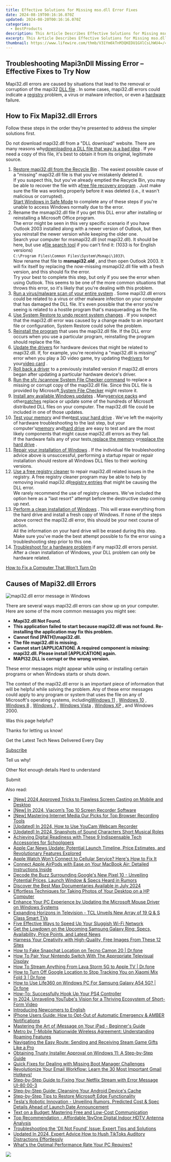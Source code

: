 ```yaml
---
title: Effective Solutions for Missing mso.dll Error Fixes
date: 2024-08-19T00:16:16.070Z
updated: 2024-08-20T00:16:16.070Z
categories:
  - BestProducts
description: This Article Describes Effective Solutions for Missing mso.dll Error Fixes
excerpt: This Article Describes Effective Solutions for Missing mso.dll Error Fixes
thumbnail: https://www.lifewire.com/thmb/V31Ym6kTnM3QKEDU1GXlCsLhWU4=/400x300/filters:no_upscale():max_bytes(150000):strip_icc():format(webp)/mso-dll-error-60a6e6bffb684130aa3b1318a3b076dc.png
---
```


## Troubleshooting Mapi3nDll Missing Error – Effective Fixes to Try Now
 Mapi32.dll errors are caused by situations that lead to the removal or corruption of the mapi32 [DLL file](https://www.lifewire.com/what-is-a-dll-file-2625852) . In some cases, mapi32.dll errors could indicate a [registry](https://www.lifewire.com/windows-registry-2625992) problem, a virus or malware infection, or even a [hardware](https://www.lifewire.com/computer-hardware-2625895) failure.

## How to Fix Mapi32.dll Errors

 Follow these steps in the order they're presented to address the simpler solutions first.

 Do not download mapi32.dll from a "DLL download" website. There are many reasons why[downloading a DLL file that way is a bad idea](https://www.lifewire.com/important-reasons-not-to-download-dll-files-2624455) . If you need a copy of this file, it's best to obtain it from its original, legitimate source.

1. [Restore mapi32.dll from the Recycle Bin](https://www.lifewire.com/how-to-restore-deleted-files-from-the-recycle-bin-2624515) . The easiest possible cause of a "missing" mapi32.dll file is that you've mistakenly deleted it.  
 If you suspect this, but you've already emptied the Recycle Bin, you may be able to recover the file with a[free file recovery program](https://www.lifewire.com/free-data-recovery-software-tools-2622893) . Just make sure the file was working properly before it was deleted (i.e., it wasn't malicious or corrupted).  
[Start Windows in Safe Mode](https://www.lifewire.com/how-do-i-start-windows-in-safe-mode-2624480) to complete any of these steps if you're unable to access Windows normally due to the error.
2. Rename the msmapi32.dll file if you get this DLL error after installing or reinstalling a Microsoft Office program.  
 The error might be seen in this very specific scenario if you have Outlook 2003 installed along with a newer version of Outlook, but then you reinstall the newer version while keeping the older one.  
 Search your computer for msmapi32.dll (not mapi32.dll). It should be here, but use a[file search tool](https://www.lifewire.com/11-free-file-search-tools-1356644) if you can't find it: (1033 is for English versions)  
 `C:\Program Files\Common Files\System\Msmapi\1033\`  
 Now rename that file to **msmapi32.old** , and then open Outlook 2003\. It will fix itself by replacing the now-missing msmapi32.dll file with a fresh version, and this should fix the error.  
 Try your best to complete this step, but only if you see the error when using Outlook. This seems to be one of the more common situations that throws this error, so it's likely that you're dealing with this problem.
3. [Run a virus/malware scan of your entire system](https://www.lifewire.com/properly-scan-your-computer-for-viruses-and-other-malware-2624526) . Some mapi32.dll errors could be related to a virus or other malware infection on your computer that has damaged the DLL file. It's even possible that the error you're seeing is related to a hostile program that's masquerading as the file.
4. [Use System Restore to undo recent system changes](https://www.lifewire.com/how-to-use-system-restore-in-windows-2626131) . If you suspect that the mapi32.dll error was caused by a change made to an important file or configuration, System Restore could solve the problem.
5. [Reinstall the program](https://www.lifewire.com/what-is-the-proper-way-to-reinstall-a-software-program-2624478) that uses the mapi32.dll file. If the DLL error occurs when you use a particular program, reinstalling the program should replace the file.
6. [Update the drivers](https://www.lifewire.com/how-to-update-drivers-in-windows-2619214) for hardware devices that might be related to mapi32.dll. If, for example, you're receiving a "mapi32.dll is missing" error when you play a 3D video game, try updating the[drivers](https://www.lifewire.com/what-is-a-device-driver-2625796) for your[video card](https://www.lifewire.com/what-is-a-video-card-2618161) .
7. [Roll back a driver](https://www.lifewire.com/how-to-roll-back-a-driver-in-windows-2619217) to a previously installed version if mapi32.dll errors began after updating a particular hardware device's driver.
8. [Run the sfc /scannow System File Checker command](https://www.lifewire.com/how-to-use-sfc-scannow-to-repair-windows-system-files-2626161) to replace a missing or corrupt copy of the mapi32.dll file. Since this DLL file is provided by Microsoft,[System File Checker](https://www.lifewire.com/sfc-command-system-file-checker-2626020) might restore it.
9. [Install any available Windows updates](https://www.lifewire.com/how-to-check-for-install-windows-updates-2624596) . Many[service packs](https://www.lifewire.com/what-is-a-service-pack-2626010) and other[patches](https://www.lifewire.com/what-is-a-patch-2625960) replace or update some of the hundreds of Microsoft distributed DLL files on your computer. The mapi32.dll file could be included in one of those updates.
10. [Test your memory](https://www.lifewire.com/free-memory-test-programs-2626178) and then[test your hard drive](https://www.lifewire.com/free-hard-drive-testing-programs-2626183) . We've left the majority of hardware troubleshooting to the last step, but your computer's[memory](https://www.lifewire.com/what-is-random-access-memory-ram-2618159) and[hard drive](https://www.lifewire.com/what-is-a-hard-disk-drive-2618152) are easy to test and are the most likely components that might cause mapi32.dll errors as they fail.  
 If the hardware fails any of your tests,[replace the memory](https://www.lifewire.com/how-to-replace-the-memory-ram-in-a-computer-2626201) or[replace the hard drive](https://www.lifewire.com/how-to-replace-a-hard-drive-2626200) .
11. [Repair your installation of Windows](https://www.lifewire.com/how-do-i-automatically-repair-windows-problems-2624907) . If the individual file troubleshooting advice above is unsuccessful, performing a startup repair or repair installation should restore all Windows DLL files to their working versions.
12. [Use a free registry cleaner](https://www.lifewire.com/free-registry-cleaners-2626176) to repair mapi32.dll related issues in the registry. A free registry cleaner program may be able to help by removing invalid mapi32.dll[registry entries](https://www.lifewire.com/what-is-a-registry-key-2625999) that might be causing the DLL error.  
 We rarely recommend the use of registry cleaners. We've included the option here as a "last resort" attempt before the destructive step coming up next.
13. [Perform a clean installation of Windows](https://www.lifewire.com/how-to-clean-install-windows-2624904) . This will erase everything from the hard drive and install a fresh copy of Windows. If none of the steps above correct the mapi32.dll error, this should be your next course of action.  
 All the information on your hard drive will be erased during this step. Make sure you've made the best attempt possible to fix the error using a troubleshooting step prior to this one.
14. [Troubleshoot for a hardware problem](https://www.lifewire.com/fix-a-dll-issue-caused-by-a-hardware-problem-2624493) if any mapi32.dll errors persist. After a clean installation of Windows, your DLL problem can only be hardware related.

[How to Fix a Computer That Won't Turn On](https://www.lifewire.com/how-do-i-get-my-computer-fixed-2625167)

## Causes of Mapi32.dll Errors

![mapi32.dll error message in Windows](https://www.lifewire.com/thmb/yeAFU4IeUrDSkSa1kRZs1y23VOs=/1500x0/filters:no_upscale():max_bytes(150000):strip_icc():format(webp)/mapi32-dll-error-c36c0935d08c4237bca38508b600f2d3.png)

 There are several ways mapi32.dll errors can show up on your computer. Here are some of the more common messages you might see:

* **Mapi32.dll Not Found.**
* **This application failed to start because mapi32.dll was not found. Re-installing the application may fix this problem.**
* **Cannot find \[PATH\]\\mapi32.dll.**
* **The file mapi32.dll is missing.**
* **Cannot start \[APPLICATION\]. A required component is missing: mapi32.dll. Please install \[APPLICATION\] again.**
* **MAPI32.DLL is corrupt or the wrong version.**

 These error messages might appear while using or installing certain programs or when Windows starts or shuts down.

 The context of the mapi32.dll error is an important piece of information that will be helpful while solving the problem. Any of these error messages could apply to any program or system that uses the file on any of Microsoft's operating systems, including[Windows 11](https://www.lifewire.com/windows-11-5188930) , ​[Windows 10](https://www.lifewire.com/windows-10-2626217) , [Windows 8](https://www.lifewire.com/windows-8-2626235) , [Windows 7](https://www.lifewire.com/windows-7-2626265) , [Windows Vista](https://www.lifewire.com/windows-vista-2626311) , [Windows XP](https://www.lifewire.com/windows-xp-2626354) , and Windows 2000.

Was this page helpful?

Thanks for letting us know!

 Get the Latest Tech News Delivered Every Day

[Subscribe](https://www.lifewire.com/#)

Tell us why!

 Other  Not enough details  Hard to understand

 Submit

<ins class="adsbygoogle"
     style="display:block"
     data-ad-format="autorelaxed"
     data-ad-client="ca-pub-7571918770474297"
     data-ad-slot="1223367746"></ins>



<ins class="adsbygoogle"
     style="display:block"
     data-ad-client="ca-pub-7571918770474297"
     data-ad-slot="8358498916"
     data-ad-format="auto"
     data-full-width-responsive="true"></ins>

<span class="atpl-alsoreadstyle">Also read:</span>
<div><ul>
<li><a href="https://screen-activity-recording.techidaily.com/new-2024-approved-tricks-to-flawless-screen-casting-on-mobile-and-desktop/"><u>[New] 2024 Approved  Tricks to Flawless Screen Casting on Mobile and Desktop</u></a></li>
<li><a href="https://video-screen-grab.techidaily.com/new-in-2024-viacoms-top-10-screen-recorder-software/"><u>[New] In 2024, Viacom’s Top 10 Screen Recorder Software</u></a></li>
<li><a href="https://screen-recording.techidaily.com/new-mastering-internet-media-our-picks-for-top-browser-recording-tools/"><u>[New] Mastering Internet Media  Our Picks for Top Browser Recording Tools</u></a></li>
<li><a href="https://screen-recording.techidaily.com/updated-in-2024-how-to-use-youcam-webcam-recorder/"><u>[Updated] In 2024, How to Use YouCam Webcam Recorder</u></a></li>
<li><a href="https://youtube-lab.techidaily.com/ed-in-2024-snapshots-of-sound-characters-short-musical-roles/"><u>[Updated] In 2024, Snapshots of Sound Characters  Short Musical Roles</u></a></li>
<li><a href="https://tech-renaissance.techidaily.com/achieving-digital-readiness-with-these-9-indispensable-tech-accessories-for-schoolgoers/"><u>Achieving Digital Readiness with These 9 Indispensable Tech Accessories for Schoolgoers</u></a></li>
<li><a href="https://tech-renaissance.techidaily.com/apple-car-news-update-potential-launch-timeline-price-estimates-and-revolutionary-features-explored/"><u>Apple Car News Update: Potential Launch Timeline, Price Estimates, and Revolutionary Features Explored</u></a></li>
<li><a href="https://tech-renaissance.techidaily.com/apple-watch-wont-connect-to-cellular-service-heres-how-to-fix-it/"><u>Apple Watch Won't Connect to Cellular Service? Here's How to Fix It</u></a></li>
<li><a href="https://tech-renaissance.techidaily.com/connect-apple-airpods-with-ease-on-your-macbook-air-detailed-instructions-inside/"><u>Connect Apple AirPods with Ease on Your MacBook Air: Detailed Instructions Inside</u></a></li>
<li><a href="https://tech-renaissance.techidaily.com/decode-the-buzz-surrounding-googles-new-pixel-10-unveiling-potential-prices-launch-window-and-specs-heard-in-rumors/"><u>Decode the Buzz Surrounding Google's New Pixel 10 - Unveiling Potential Prices, Launch Window & Specs Heard in Rumors</u></a></li>
<li><a href="https://tech-renaissance.techidaily.com/discover-the-best-max-documentaries-available-in-july-2024/"><u>Discover the Best Max Documentaries Available in July 2024</u></a></li>
<li><a href="https://tech-renaissance.techidaily.com/effortless-techniques-for-taking-photos-of-your-desktop-on-a-hp-computer/"><u>Effortless Techniques for Taking Photos of Your Desktop on a HP Computer</u></a></li>
<li><a href="https://driver-download.techidaily.com/enhance-your-pc-experience-by-updating-the-microsoft-mouse-driver-on-windows-systems/"><u>Enhance Your PC Experience by Updating the Microsoft Mouse Driver on Windows Systems</u></a></li>
<li><a href="https://tech-renaissance.techidaily.com/expanding-horizons-in-television-tcl-unveils-new-array-of-19-q-and-s-class-smart-tvs/"><u>Expanding Horizons in Television - TCL Unveils New Array of 19 Q & S Class Smart TVs</u></a></li>
<li><a href="https://tech-renaissance.techidaily.com/five-effective-ways-to-speed-up-your-sluggish-wi-fi-network/"><u>Five Effective Ways to Speed Up Your Sluggish Wi-Fi Network</u></a></li>
<li><a href="https://tech-renaissance.techidaily.com/get-the-lowdown-on-the-upcoming-samsung-galaxy-ring-specs-availability-price-points-and-latest-news/"><u>Get the Lowdown on the Upcoming Samsung Galaxy Ring: Specs, Availability, Price Points, and Latest News</u></a></li>
<li><a href="https://extra-hints.techidaily.com/harness-your-creativity-with-high-quality-free-images-from-these-12-sites/"><u>Harness Your Creativity with High-Quality, Free Images From These 12 Sites</u></a></li>
<li><a href="https://location-social.techidaily.com/how-to-fake-snapchat-location-on-tecno-camon-20-drfone-by-drfone-virtual-android/"><u>How to Fake Snapchat Location on Tecno Camon 20 | Dr.fone</u></a></li>
<li><a href="https://tech-renaissance.techidaily.com/how-to-pair-your-nintendo-switch-with-the-appropriate-televisual-display/"><u>How To Pair Your Nintendo Switch With The Appropriate Televisual Display</u></a></li>
<li><a href="https://screen-mirror.techidaily.com/how-to-stream-anything-from-lava-storm-5g-to-apple-tv-drfone-by-drfone-android/"><u>How To Stream Anything From Lava Storm 5G to Apple TV | Dr.fone</u></a></li>
<li><a href="https://android-location-track.techidaily.com/how-to-turn-off-google-location-to-stop-tracking-you-on-xiaomi-mix-fold-3-drfone-by-drfone-virtual-android/"><u>How to Turn Off Google Location to Stop Tracking You on Xiaomi Mix Fold 3 | Dr.fone</u></a></li>
<li><a href="https://change-location.techidaily.com/how-to-use-life360-on-windows-pc-for-samsung-galaxy-a54-5g-drfone-by-drfone-virtual-android/"><u>How to Use Life360 on Windows PC For Samsung Galaxy A54 5G? | Dr.fone</u></a></li>
<li><a href="https://tech-renaissance.techidaily.com/how-to-successfully-hook-up-your-ps4-controller/"><u>How-To: Successfully Hook Up Your PS4 Controller</u></a></li>
<li><a href="https://youtube-help.techidaily.com/in-2024-unraveling-youtubes-vision-for-a-thriving-ecosystem-of-short-form-video/"><u>In 2024, Unraveling YouTube's Vision for a Thriving Ecosystem of Short-Form Video</u></a></li>
<li><a href="https://mondly-stories.techidaily.com/introducing-newcomers-to-english/"><u>Introducing Newcomers to English</u></a></li>
<li><a href="https://tech-renaissance.techidaily.com/iphone-users-guide-how-to-opt-out-of-automatic-emergency-and-amber-notifications/"><u>IPhone Users Guide: How to Opt-Out of Automatic Emergency & AMBER Notifications</u></a></li>
<li><a href="https://tech-renaissance.techidaily.com/mastering-the-art-of-imessage-on-your-ipad-beginners-guide/"><u>Mastering the Art of iMessage on Your iPad - Beginner's Guide</u></a></li>
<li><a href="https://tech-renaissance.techidaily.com/metro-by-t-mobile-nationwide-wireless-agreement-understanding-roaming-features/"><u>Metro by T-Mobile Nationwide Wireless Agreement: Understanding Roaming Features</u></a></li>
<li><a href="https://tech-renaissance.techidaily.com/navigating-the-easy-route-sending-and-receiving-steam-game-gifts-like-a-pro/"><u>Navigating the Easy Route: Sending and Receiving Steam Game Gifts Like a Pro</u></a></li>
<li><a href="https://tech-renaissance.techidaily.com/obtaining-trusty-installer-approval-on-windows-11-a-step-by-step-guide/"><u>Obtaining Trusty Installer Approval on Windows 11: A Step-by-Step Guide</u></a></li>
<li><a href="https://tech-renaissance.techidaily.com/quick-fixes-for-dealing-with-missing-boot-manager-challenges/"><u>Quick Fixes for Dealing with Missing Boot Manager Challenges</u></a></li>
<li><a href="https://tech-renaissance.techidaily.com/1722888539502-revolutionize-your-email-workflow-learn-the-30-most-important-gmail-hotkeys/"><u>Revolutionize Your Email Workflow: Learn the 30 Most Important Gmail Hotkeys!</u></a></li>
<li><a href="https://tech-renaissance.techidaily.com/step-by-step-guide-to-fixing-your-netflix-stream-with-error-message-ui-80-00-3/"><u>Step-by-Step Guide to Fixing Your Netflix Stream with Error Message UI-80 00-3</u></a></li>
<li><a href="https://tech-renaissance.techidaily.com/step-by-step-guide-cleansing-your-android-devices-cache/"><u>Step-by-Step Guide: Cleansing Your Android Device's Cache</u></a></li>
<li><a href="https://tech-renaissance.techidaily.com/step-by-step-tips-to-restore-microsoft-edge-functionality/"><u>Step-by-Step Tips to Restore Microsoft Edge Functionality</u></a></li>
<li><a href="https://tech-renaissance.techidaily.com/teslas-robotic-innovation-unveiling-rumors-predicted-cost-and-spec-details-ahead-of-launch-date-announcement/"><u>Tesla's Robotic Innovation - Unveiling Rumors, Predicted Cost & Spec Details Ahead of Launch Date Announcement</u></a></li>
<li><a href="https://tech-renaissance.techidaily.com/text-on-a-budget-mastering-free-and-low-cost-communication/"><u>Text on a Budget: Mastering Free and Low-Cost Communication</u></a></li>
<li><a href="https://buynow-tips.techidaily.com/top-recommendation-affordable-1byone-digital-indoor-hdtv-antenna-analysis/"><u>Top Recommendation - Affordable 1byOne Digital Indoor HDTV Antenna Analysis</u></a></li>
<li><a href="https://tech-renaissance.techidaily.com/troubleshooting-the-dll-not-found-issue-expert-tips-and-solutions/"><u>Troubleshooting the 'Dll Not Found' Issue: Expert Tips and Solutions</u></a></li>
<li><a href="https://audio-shaping.techidaily.com/updated-in-2024-expert-advice-how-to-hush-tiktoks-auditory-distractions-effortlessly/"><u>Updated In 2024, Expert Advice How to Hush TikToks Auditory Distractions Effortlessly</u></a></li>
<li><a href="https://tech-renaissance.techidaily.com/whats-the-optimal-performance-rate-your-pc-requires/"><u>What's the Optimal Performance Rate Your PC Requires?</u></a></li>
</ul></div>

<!-- affiliate ads begin -->
<a href="https://secure.2checkout.com/order/checkout.php?PRODS=45152835&QTY=1&AFFILIATE=108875&CART=1"><img src="https://download.terabyteunlimited.com/banners/ad_800x450_d.jpg" border="0"></a>
<!-- affiliate ads end -->